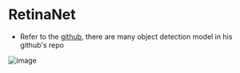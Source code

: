RetinaNet
===
- Refer to the [github](https://github.com/Stick-To/RetinaNet-tensorflow), there are many object detection model in his github's repo


![image](https://github.com/R06942098/Object-detection/blob/master/RetinaNet/img/img1.png)

